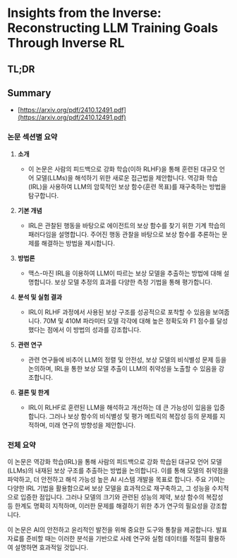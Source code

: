 # Insights from the Inverse: Reconstructing LLM Training Goals Through Inverse RL
## TL;DR
## Summary
- [https://arxiv.org/pdf/2410.12491.pdf](https://arxiv.org/pdf/2410.12491.pdf)

### 논문 섹션별 요약

1. **소개**
   - 이 논문은 사람의 피드백으로 강화 학습(이하 RLHF)을 통해 훈련된 대규모 언어 모델(LLMs)을 해석하기 위한 새로운 접근법을 제안합니다. 역강화 학습(IRL)을 사용하여 LLM의 암묵적인 보상 함수(훈련 목표)를 재구축하는 방법을 탐구합니다.

2. **기본 개념**
   - IRL은 관찰된 행동을 바탕으로 에이전트의 보상 함수를 찾기 위한 기계 학습의 패러다임을 설명합니다. 주어진 행동 관찰을 바탕으로 보상 함수를 추론하는 문제를 해결하는 방법을 제시합니다.

3. **방법론**
   - 맥스-마진 IRL을 이용하여 LLM이 따르는 보상 모델을 추출하는 방법에 대해 설명합니다. 보상 모델 추정의 효과를 다양한 측정 기법을 통해 평가합니다.

4. **분석 및 실험 결과**
   - IRL이 RLHF 과정에서 사용된 보상 구조를 성공적으로 포착할 수 있음을 보여줍니다. 70M 및 410M 파라미터 모델 각각에 대해 높은 정확도와 F1 점수를 달성했다는 점에서 이 방법의 성과를 강조합니다.

5. **관련 연구**
   - 관련 연구들에 비추어 LLM의 정렬 및 안전성, 보상 모델의 비식별성 문제 등을 논의하며, IRL을 통한 보상 모델 추출이 LLM의 취약성을 노출할 수 있음을 강조합니다.

6. **결론 및 한계**
   - IRL이 RLHF로 훈련된 LLM을 해석하고 개선하는 데 큰 가능성이 있음을 입증합니다. 그러나 보상 함수의 비식별성 및 평가 메트릭의 복잡성 등의 문제를 지적하며, 미래 연구의 방향성을 제안합니다.

### 전체 요약

이 논문은 역강화 학습(IRL)을 통해 사람의 피드백으로 강화 학습된 대규모 언어 모델(LLMs)의 내재된 보상 구조를 추출하는 방법을 논의합니다. 이를 통해 모델의 취약점을 파악하고, 더 안전하고 해석 가능성 높은 AI 시스템 개발을 목표로 합니다. 주요 기여는 다양한 IRL 기법을 활용함으로써 보상 모델을 효과적으로 재구축하고, 그 성능을 수치적으로 입증한 점입니다. 그러나 모델의 크기와 관련된 성능의 제약, 보상 함수의 복잡성 등 한계도 명확히 지적하며, 이러한 문제를 해결하기 위한 추가 연구의 필요성을 강조합니다.

이 논문은 AI의 안전하고 윤리적인 발전을 위해 중요한 도구와 통찰을 제공합니다. 발표 자료를 준비할 때는 이러한 분석을 기반으로 사례 연구와 실험 데이터를 적절히 활용하여 설명하면 효과적일 것입니다.